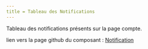 ```yaml
---
title = Tableau des Notifications
---
```


Tableau des notifications présents sur la page compte. 

lien vers la page github du composant : [Notification](https://github.com/tracim/tracim_front/blob/master/src/component/Account/Notification.jsx)

